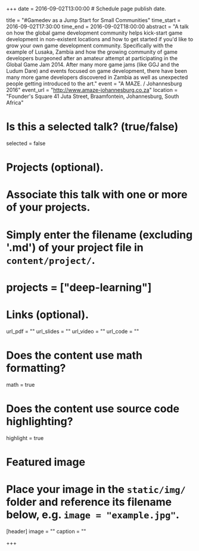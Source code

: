 +++
date = 2016-09-02T13:00:00  # Schedule page publish date.

title = "#Gamedev as a Jump Start for Small Communities"
time_start = 2016-09-02T17:30:00
time_end = 2016-09-02T18:00:00
abstract = "A talk on how the global game development community helps kick-start game development in non-existent locations and how to get started if you'd like to grow your own game development community. Specifically with the example of Lusaka, Zambia and how the growing community of game developers burgeoned after an amateur attempt at participating in the Global Game Jam 2014. After many more game jams (like GGJ and the Ludum Dare) and events focused on game development, there have been many more game developers discovered in Zambia as well as unexpected people getting introduced to the art."
event = "A MAZE. / Johannesburg 2016"
event_url = "http://www.amaze-johannesburg.co.za"
location = "Founder's Square 41 Juta Street, Braamfontein, Johannesburg, South Africa"

# Is this a selected talk? (true/false)
selected = false

# Projects (optional).
#   Associate this talk with one or more of your projects.
#   Simply enter the filename (excluding '.md') of your project file in `content/project/`.
# projects = ["deep-learning"]

# Links (optional).
url_pdf = ""
url_slides = ""
url_video = ""
url_code = ""

# Does the content use math formatting?
math = true

# Does the content use source code highlighting?
highlight = true

# Featured image
# Place your image in the `static/img/` folder and reference its filename below, e.g. `image = "example.jpg"`.
[header]
image = ""
caption = ""

+++
